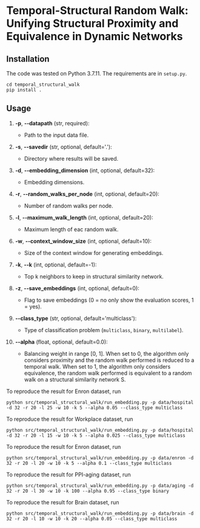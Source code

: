 # Temporal-Structural Random Walk: Unifying Structural Proximity and Equivalence in Dynamic Networks

## Installation
The code was tested on Python 3.7.11. The requirements are in `setup.py`.
```
cd temporal_structural_walk
pip install .
```

## Usage


1. **-p**, **--datapath** (str, required):
   - Path to the input data file.
   
2. **-s**, **--savedir** (str, optional, default='.'):
   - Directory where results will be saved.
   
3. **-d**, **--embedding_dimension** (int, optional, default=32):
   - Embedding dimensions.
   
4. **-r**, **--random_walks_per_node** (int, optional, default=20):
   - Number of random walks per node.
   
5. **-l**, **--maximum_walk_length** (int, optional, default=20):
   - Maximum length of eac random walk.
   
6. **-w**, **--context_window_size** (int, optional, default=10):
   - Size of the context window for generating embeddings.
   
7. **-k**, **--k** (int, optional, default=-1):
   - Top k neighbors to keep in structural similarity network.
   
8. **-z**, **--save_embeddings** (int, optional, default=0):
   - Flag to save embeddings (0 = no only show the evaluation scores, 1 = yes).
   
9. **--class_type** (str, optional, default='multiclass'):
   - Type of classification problem (`multiclass`, `binary`, `multilabel`).
   
10. **--alpha** (float, optional, default=0.0):
    - Balancing weight in range [0, 1]. When set to 0, the algorithm only considers proximity and the random walk performed is reduced to a temporal walk. When set to 1, the algorithm only considers equivalence, the random walk performed is equivalent to a random walk on a structural similarity network S.


To reproduce the result for Enron dataset, run
```
python src/temporal_structural_walk/run_embedding.py -p data/hospital -d 32 -r 20 -l 25 -w 10 -k 5 --alpha 0.05 --class_type multiclass
```

To reproduce the result for Workplace dataset, run
```
python src/temporal_structural_walk/run_embedding.py -p data/hospital -d 32 -r 20 -l 15 -w 10 -k 5 --alpha 0.025 --class_type multiclass
```

To reproduce the result for Enron dataset, run
```
python src/temporal_structural_walk/run_embedding.py -p data/enron -d 32 -r 20 -l 20 -w 10 -k 5 --alpha 0.1 --class_type multiclass
```

To reproduce the result for PPI-aging dataset, run
```
python src/temporal_structural_walk/run_embedding.py -p data/aging -d 32 -r 20 -l 30 -w 10 -k 100 --alpha 0.95 --class_type binary
```

To reproduce the result for Brain dataset, run
```
python src/temporal_structural_walk/run_embedding.py -p data/brain -d 32 -r 20 -l 10 -w 10 -k 20 --alpha 0.05 --class_type multiclass
```